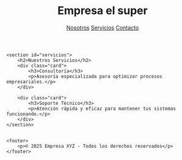 <!DOCTYPE html>
<html lang="es">
<head>
    
</head>
<body>
 <header>
        <h1>Empresa el super</h1>
        <nav>
            <a href="#nosotros">Nosotros</a>
            <a href="#servicios">Servicios</a>
            <a href="#contacto">Contacto</a>
        </nav>
    </header>

   

    <section id="servicios">
        <h2>Nuestros Servicios</h2>
        <div class="card">
            <h3>Consultoría</h3>
            <p>Asesoría especializada para optimizar procesos empresariales.</p>
        </div>

        <div class="card">
            <h3>Soporte Técnico</h3>
            <p>Atención rápida y eficaz para mantener tus sistemas funcionando.</p>
        </div>
    </section>


    <footer>
        <p>© 2025 Empresa XYZ - Todos los derechos reservados</p>
    </footer>
</body>
</html>
